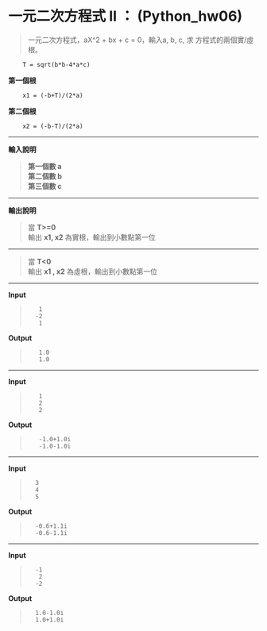# 一元二次方程式 II ： (Python_hw06)

>一元二次方程式，aX^2 + bx + c = 0，輸入a, b, c, 求 方程式的兩個實/虛根。 

		T = sqrt(b*b-4*a*c) 
        
**第一個根**

		x1 = (-b+T)/(2*a) 
**第二個根** 

		x2 = (-b-T)/(2*a) 

-------------------------  
**輸入說明**  
> **第一個數  a**    
> **第二個數  b**    
> **第三個數  c**
  --------------------------  
**輸出說明**  
> 
> 當 **T>=0**    
> 輸出 **x1, x2** 為實根，輸出到小數點第一位
---
> 當 **T<0**  
> 輸出 **x1 , x2** 為虛根，輸出到小數點第一位

  
---------------  
**Input**   

> 	     1  
> 	    -2  
> 	     1
**Output**   

>		 1.0   
>		 1.0 
---
**Input**   

>		 1 
>		 2 
>		 2 
  
**Output**  

>		 -1.0+1.0i  
>		 -1.0-1.0i  
---------------  
**Input**  

>		3  
>		4  
>		5  
  
**Output**  

>	 	-0.6+1.1i  
>	 	-0.6-1.1i  
---------------  
**Input**  

>		-1  
>		 2  
>		-2  
  
**Output**  

>		1.0-1.0i  
>		1.0+1.0i
